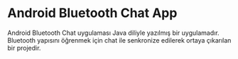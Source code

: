 # Android Bluetooth Chat App

Android Bluetooth Chat uygulaması Java diliyle yazılmış bir uygulamadır.<br>
Bluetooth yapısını öğrenmek için chat ile senkronize edilerek ortaya çıkarılan bir projedir.
